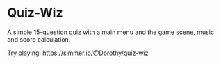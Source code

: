 # Quiz-Wiz
A simple 15-question quiz with a main menu and the game scene, music and score calculation.

Try playing: https://simmer.io/@Dorothy/quiz-wiz
